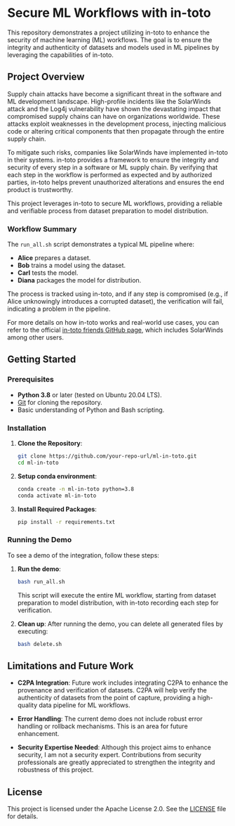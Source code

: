 # Secure ML Workflows with in-toto

This repository demonstrates a project utilizing in-toto to enhance the security of machine learning (ML) workflows. The goal is to ensure the integrity and authenticity of datasets and models used in ML pipelines by leveraging the capabilities of in-toto.

## Project Overview

Supply chain attacks have become a significant threat in the software and ML development landscape. High-profile incidents like the SolarWinds attack and the Log4j vulnerability have shown the devastating impact that compromised supply chains can have on organizations worldwide. These attacks exploit weaknesses in the development process, injecting malicious code or altering critical components that then propagate through the entire supply chain.

To mitigate such risks, companies like SolarWinds have implemented in-toto in their systems. in-toto provides a framework to ensure the integrity and security of every step in a software or ML supply chain. By verifying that each step in the workflow is performed as expected and by authorized parties, in-toto helps prevent unauthorized alterations and ensures the end product is trustworthy.

This project leverages in-toto to secure ML workflows, providing a reliable and verifiable process from dataset preparation to model distribution.

### Workflow Summary

The `run_all.sh` script demonstrates a typical ML pipeline where:
- **Alice** prepares a dataset.
- **Bob** trains a model using the dataset.
- **Carl** tests the model.
- **Diana** packages the model for distribution.

The process is tracked using in-toto, and if any step is compromised (e.g., if Alice unknowingly introduces a corrupted dataset), the verification will fail, indicating a problem in the pipeline.

For more details on how in-toto works and real-world use cases, you can refer to the official [in-toto friends GitHub page](https://github.com/in-toto/friends), which includes SolarWinds among other users.

## Getting Started

### Prerequisites

- **Python 3.8** or later (tested on Ubuntu 20.04 LTS).
- [Git](https://git-scm.com/) for cloning the repository.
- Basic understanding of Python and Bash scripting.

### Installation

1. **Clone the Repository**:
   ```bash
   git clone https://github.com/your-repo-url/ml-in-toto.git
   cd ml-in-toto
   ```

2. **Setup conda environment**:
   ```bash
   conda create -n ml-in-toto python=3.8
   conda activate ml-in-toto
   ```

3. **Install Required Packages**:
   ```bash
   pip install -r requirements.txt
   ```

### Running the Demo

To see a demo of the integration, follow these steps:

1. **Run the demo**:
   ```bash
   bash run_all.sh
   ```

   This script will execute the entire ML workflow, starting from dataset preparation to model distribution, with in-toto recording each step for verification.

2. **Clean up**:
   After running the demo, you can delete all generated files by executing:
   ```bash
   bash delete.sh
   ```

## Limitations and Future Work

- **C2PA Integration**: Future work includes integrating C2PA to enhance the provenance and verification of datasets. C2PA will help verify the authenticity of datasets from the point of capture, providing a high-quality data pipeline for ML workflows.

- **Error Handling**: The current demo does not include robust error handling or rollback mechanisms. This is an area for future enhancement.

- **Security Expertise Needed**: Although this project aims to enhance security, I am not a security expert. Contributions from security professionals are greatly appreciated to strengthen the integrity and robustness of this project.

## License

This project is licensed under the Apache License 2.0. See the [LICENSE](LICENSE) file for details.
